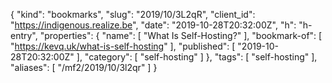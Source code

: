 {
  "kind": "bookmarks",
  "slug": "2019/10/3L2qR",
  "client_id": "https://indigenous.realize.be",
  "date": "2019-10-28T20:32:00Z",
  "h": "h-entry",
  "properties": {
    "name": [
      "What Is Self-Hosting?"
    ],
    "bookmark-of": [
      "https://kevq.uk/what-is-self-hosting"
    ],
    "published": [
      "2019-10-28T20:32:00Z"
    ],
    "category": [
      "self-hosting"
    ]
  },
  "tags": [
    "self-hosting"
  ],
  "aliases": [
    "/mf2/2019/10/3l2qr"
  ]
}
